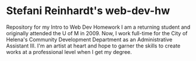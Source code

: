 # Stefani Reinhardt's web-dev-hw
Repository for my Intro to Web Dev Homework
I am a returning student and originally attended the U of M in 2009.  Now, I work full-time for the City of Helena's Community Development Department as an Administrative Assistant III.  I'm an artist at heart and hope to garner the skills to create works at a professional level when I get my degree.
